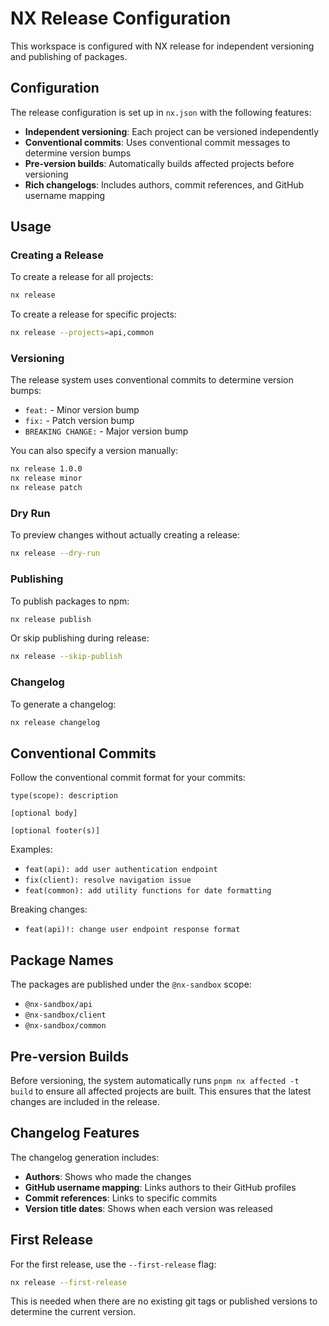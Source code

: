 # NX Release Configuration

This workspace is configured with NX release for independent versioning and publishing of packages.

## Configuration

The release configuration is set up in `nx.json` with the following features:

- **Independent versioning**: Each project can be versioned independently
- **Conventional commits**: Uses conventional commit messages to determine version bumps
- **Pre-version builds**: Automatically builds affected projects before versioning
- **Rich changelogs**: Includes authors, commit references, and GitHub username mapping

## Usage

### Creating a Release

To create a release for all projects:

```bash
nx release
```

To create a release for specific projects:

```bash
nx release --projects=api,common
```



### Versioning

The release system uses conventional commits to determine version bumps:

- `feat:` - Minor version bump
- `fix:` - Patch version bump
- `BREAKING CHANGE:` - Major version bump

You can also specify a version manually:

```bash
nx release 1.0.0
nx release minor
nx release patch
```

### Dry Run

To preview changes without actually creating a release:

```bash
nx release --dry-run
```

### Publishing

To publish packages to npm:

```bash
nx release publish
```

Or skip publishing during release:

```bash
nx release --skip-publish
```

### Changelog

To generate a changelog:

```bash
nx release changelog
```

## Conventional Commits

Follow the conventional commit format for your commits:

```
type(scope): description

[optional body]

[optional footer(s)]
```

Examples:
- `feat(api): add user authentication endpoint`
- `fix(client): resolve navigation issue`
- `feat(common): add utility functions for date formatting`

Breaking changes:
- `feat(api)!: change user endpoint response format`

## Package Names

The packages are published under the `@nx-sandbox` scope:

- `@nx-sandbox/api`
- `@nx-sandbox/client`
- `@nx-sandbox/common`

## Pre-version Builds

Before versioning, the system automatically runs `pnpm nx affected -t build` to ensure all affected projects are built. This ensures that the latest changes are included in the release.

## Changelog Features

The changelog generation includes:
- **Authors**: Shows who made the changes
- **GitHub username mapping**: Links authors to their GitHub profiles
- **Commit references**: Links to specific commits
- **Version title dates**: Shows when each version was released

## First Release

For the first release, use the `--first-release` flag:

```bash
nx release --first-release
```

This is needed when there are no existing git tags or published versions to determine the current version.
